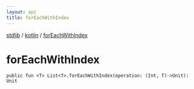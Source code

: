 ```yaml
---
layout: api
title: forEachWithIndex
---
```

[stdlib](../index.md) / [kotlin](index.md) / [forEachWithIndex](forEachWithIndex.md)

# forEachWithIndex

```
public fun <T> List<T>.forEachWithIndex(operation: (Int, T)->Unit): Unit
```
